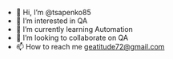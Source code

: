 - 👋 Hi, I’m @tsapenko85
- 👀 I’m interested in QA
- 🌱 I’m currently learning Automation
- 💞️ I’m looking to collaborate on QA
- 📫 How to reach me geatitude72@gmail.com

<!---
tsapenko85/tsapenko85 is a ✨ special ✨ repository because its `README.md` (this file) appears on your GitHub profile.
You can click the Preview link to take a look at your changes.
--->
